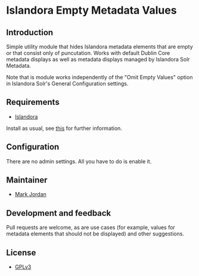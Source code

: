 # Islandora Empty Metadata Values

## Introduction

Simple utility module that hides Islandora metadata elements that are empty or that consist only of puncutation. Works with default Dublin Core metadata displays as well as metadata displays managed by Islandora Solr Metadata.

Note that is module works independently of the "Omit Empty Values" option in Islandora Solr's General Configuration settings.

## Requirements

* [Islandora](https://github.com/Islandora/islandora)

Install as usual, see [this](https://drupal.org/documentation/install/modules-themes/modules-7) for further information.

## Configuration

There are no admin settings. All you have to do is enable it.

## Maintainer

* [Mark Jordan](https://github.com/mjordan)

## Development and feedback

Pull requests are welcome, as are use cases (for example, values for metadata elements that should not be displayed) and other suggestions.

## License

* [GPLv3](http://www.gnu.org/licenses/gpl-3.0.txt)
